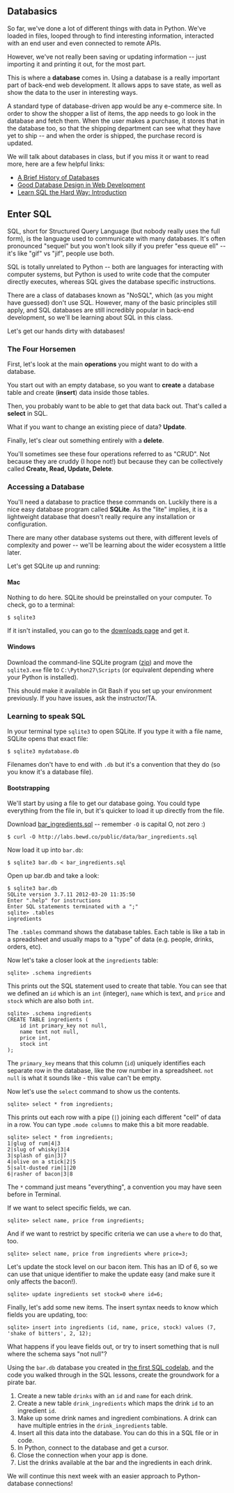 
## Databasics

So far, we've done a lot of different things with data in Python. We've loaded in files, looped through to find interesting information, interacted with an end user and even connected to remote APIs.

However, we've not really been saving or updating information -- just importing it and printing it out, for the most part.

This is where a **database** comes in. Using a database is a really important part of back-end web development. It allows apps to save state, as well as show the data to the user in interesting ways. 

A standard type of database-driven app would be any e-commerce site. In order to show the shopper a list of items, the app needs to go look in the database and fetch them. When the user makes a purchase, it stores that in the database too, so that the shipping department can see what they have yet to ship -- and when the order is shipped, the purchase record is updated.

We will talk about databases in class, but if you miss it or want to read more, here are a few helpful links:

* [A Brief History of Databases](http://vvvnt.com/media/history-of-databases)
* [Good Database Design in Web Development](http://www.onextrapixel.com/2011/03/17/the-basics-of-good-database-design-in-web-development/)
* [Learn SQL the Hard Way: Introduction](http://sql.learncodethehardway.org/book/introduction.html)

## Enter SQL

SQL, short for Structured Query Language (but nobody really uses the full form), is the language used to communicate with many databases. It's often pronounced "sequel" but you won't look silly if you prefer "ess queue ell" -- it's like "gif" vs "jif", people use both.

SQL is totally unrelated to Python -- both are languages for interacting with computer systems, but Python is used to write code that the computer directly executes, whereas SQL gives the database specific instructions.

There are a class of databases known as "NoSQL", which (as you might have guessed) don't use SQL. However, many of the basic principles still apply, and SQL databases are still incredibly popular in back-end development, so we'll be learning about SQL in this class.

Let's get our hands dirty with databases!

### The Four Horsemen

First, let's look at the main **operations** you might want to do with a database.

You start out with an empty database, so you want to **create** a database table and create (**insert**) data inside those tables.

Then, you probably want to be able to get that data back out. That's called a **select** in SQL.

What if you want to change an existing piece of data? **Update**.

Finally, let's clear out something entirely with a **delete**.

You'll sometimes see these four operations referred to as "CRUD". Not because they are cruddy (I hope not!) but because they can be collectively called **Create, Read, Update, Delete**.

### Accessing a Database

You'll need a database to practice these commands on. Luckily there is a nice easy database program called **SQLite**. As the "lite" implies, it is a lightweight database that doesn't really require any installation or configuration. 

There are many other database systems out there, with different levels of complexity and power -- we'll be learning about the wider ecosystem a little later.

Let's get SQLite up and running:

#### Mac

Nothing to do here. SQLite should be preinstalled on your computer. To check, go to a terminal:

```
$ sqlite3
```

If it isn't installed, you can go to the [downloads page](http://www.sqlite.org/download.html) and get it.

#### Windows

Download the command-line SQLite program ([zip](http://www.sqlite.org/2014/sqlite-shell-win32-x86-3080701.zip)) and move the `sqlite3.exe` file to `C:\Python27\Scripts` (or equivalent depending where your Python is installed).

This should make it available in Git Bash if you set up your environment previously. If you have issues, ask the instructor/TA.

### Learning to speak SQL

In your terminal type `sqlite3` to open SQLite. If you type it with a file name, SQLite opens that exact file:

```
$ sqlite3 mydatabase.db
```

Filenames don't have to end with `.db` but it's a convention that they do (so you know it's a database file).

#### Bootstrapping

We'll start by using a file to get our database going. You could type everything from the file in, but it's quicker to load it up directly from the file.

Download [bar_ingredients.sql](/public/data/bar_ingredients.sql) -- remember `-O` is capital O, not zero :)

```
$ curl -O http://labs.bewd.co/public/data/bar_ingredients.sql
```

Now load it up into `bar.db`:

```
$ sqlite3 bar.db < bar_ingredients.sql
```

Open up bar.db and take a look:

```
$ sqlite3 bar.db
SQLite version 3.7.11 2012-03-20 11:35:50
Enter ".help" for instructions
Enter SQL statements terminated with a ";"
sqlite> .tables
ingredients
```

The `.tables` command shows the database tables. Each table is like a tab in a spreadsheet and usually maps to a "type" of data (e.g. people, drinks, orders, etc).

Now let's take a closer look at the `ingredients` table:

```
sqlite> .schema ingredients
```

This prints out the SQL statement used to create that table. You can see that we defined an `id` which is an `int` (integer), `name` which is text, and `price` and `stock` which are also both `int`.

```
sqlite> .schema ingredients
CREATE TABLE ingredients (
    id int primary_key not null,
    name text not null,
    price int,
    stock int
);
```

The `primary_key` means that this column (`id`) uniquely identifies each separate row in the database, like the row number in a spreadsheet. `not null` is what it sounds like - this value can't be empty.

Now let's use the `select` command to show us the contents.

```
sqlite> select * from ingredients;
```

This prints out each row with a pipe (`|`) joining each different "cell" of data in a row. You can type `.mode columns` to make this a bit more readable.

```
sqlite> select * from ingredients;
1|glug of rum|4|3
2|slug of whisky|3|4
3|splash of gin|3|7
4|olive on a stick|2|5
5|salt-dusted rim|1|20
6|rasher of bacon|3|8
```

The `*` command just means "everything", a convention you may have seen before in Terminal.

If we want to select specific fields, we can.

```
sqlite> select name, price from ingredients;
```

And if we want to restrict by specific criteria we can use a `where` to do that, too.

```
sqlite> select name, price from ingredients where price=3;
```

Let's update the stock level on our bacon item. This has an ID of 6, so we can use that unique identifier to make the update easy (and make sure it only affects the bacon!).

```
sqlite> update ingredients set stock=0 where id=6;
```

Finally, let's add some new items. The insert syntax needs to know which fields you are updating, too:

```
sqlite> insert into ingredients (id, name, price, stock) values (7, 'shake of bitters', 2, 12);
```

What happens if you leave fields out, or try to insert something that is null where the schema says "not null"?

Using the `bar.db` database you created in [the first SQL codelab](/all-your-database/), and the code you walked through in the SQL lessons, create the groundwork for a pirate bar.

1. Create a new table `drinks` with an `id` and `name` for each drink.
2. Create a new table `drink_ingredients` which maps the drink `id` to an ingredient `id`.
3. Make up some drink names and ingredient combinations. A drink can have multiple entries in the `drink_ingredients` table.
4. Insert all this data into the database. You can do this in a SQL file or in code. 
5. In Python, connect to the database and get a cursor.
6. Close the connection when your app is done.
7. List the drinks available at the bar and the ingredients in each drink.

We will continue this next week with an easier approach to Python-database connections!

